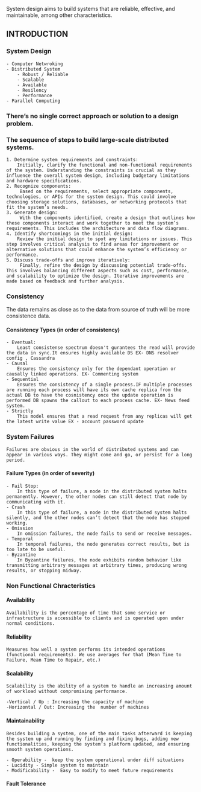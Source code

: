 System design aims to build systems that are reliable, effective, and maintainable, among other characteristics.

## INTRODUCTION

### System Design 
    
    - Computer Netwroking 
    - Distributed System
        - Robust / Reliable
        - Scalable
        - Available
        - Resilency
        - Performance
    - Parallel Computing

### There’s no single correct approach or solution to a design problem.

### The sequence of steps to build large-scale distributed systems.
    
    1. Determine system requirements and constraints:
        Initially, clarify the functional and non-functional requirements of the system. Understanding the constraints is crucial as they influence the overall system design, including budgetary limitations and hardware specifications.
    2. Recognize components:
         Based on the requirements, select appropriate components, technologies, or APIs for the system design. This could involve choosing storage solutions, databases, or networking protocols that fit the system’s needs.
    3. Generate design:
         With the components identified, create a design that outlines how these components interact and work together to meet the system’s requirements. This includes the architecture and data flow diagrams.  
    4. Identify shortcomings in the initial design: 
        Review the initial design to spot any limitations or issues. This step involves critical analysis to find areas for improvement or alternative solutions that could enhance the system’s efficiency or performance. 
    5. Discuss trade-offs and improve iteratively:
         Finally, refine the design by discussing potential trade-offs. This involves balancing different aspects such as cost, performance, and scalability to optimize the design. Iterative improvements are made based on feedback and further analysis.


### Consistency

The data remains as close as to the data from source of truth will be more consistence data.


#### Consistency Types (in order of consistency)
    
    - Eventual:
        Least consistense spectrum doesn't gurantees the read will provide the data in sync.It ensures highly available DS EX- DNS resolver config , Cassandra
    - Causal
        Ensures the consistency only for the dependant operation or causally linked operations. EX- Commenting system
    - Sequential
        Ensures the consistency of a single process.IF multiple processes are running each process will have its own cache replica from the actual DB to have the cosnistency once the update operation is performed DB spawns the callout to each process cache. EX- News feed system. 
    - Strictly
        This model ensures that a read request from any replicas will get the latest write value EX - account password update 


### System Failures

    Failures are obvious in the world of distributed systems and can appear in various ways. They might come and go, or persist for a long period.

#### Failure Types (in order of severity)

    - Fail Stop:
        In this type of failure, a node in the distributed system halts permanently. However, the other nodes can still detect that node by communicating with it.
    - Crash
        In this type of failure, a node in the distributed system halts silently, and the other nodes can’t detect that the node has stopped working.
    - Omission
        In omission failures, the node fails to send or receive messages.
    - Temporal
        In temporal failures, the node generates correct results, but is too late to be useful. 
    - Byzantine
        In Byzantine failures, the node exhibits random behavior like transmitting arbitrary messages at arbitrary times, producing wrong results, or stopping midway.

### Non Functional Chracteristics

#### Availability
    Availability is the percentage of time that some service or infrastructure is accessible to clients and is operated upon under normal conditions.
#### Reliability
    Measures how well a system performs its intended operations (functional requirements). We use averages for that (Mean Time to Failure, Mean Time to Repair, etc.)
#### Scalability
    Scalability is the ability of a system to handle an increasing amount of workload without compromising performance.

    -Vertical / Up : Increasing the capacity of machine
    -Horizontal / Out: Increasing the  number of machines
#### Maintainability
    Besides building a system, one of the main tasks afterward is keeping the system up and running by finding and fixing bugs, adding new functionalities, keeping the system’s platform updated, and ensuring smooth system operations.

    - Operability -  keep the system operational under diff situations
    - Lucidity - Simple system to maintain
    - Modificability -  Easy to modify to meet future requirements
#### Fault Tolerance



